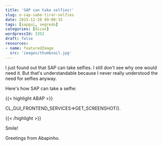 ```yaml
---
title: 'SAP can take selfies!'
slug: o-sap-sabe-tirar-selfies
date: 2015-12-28 09:00:35
tags: [sapgui, segredo]
categories: [dicas]
wordpressId: 3352
draft: false
resources:
- name: featuredImage
  src: 'images/thumbnail.jpg'
---
```

I just found out that SAP can take selfies. I still don't see why one would need it. But that's understandable because I never really understood the need for selfies anyway.

Here's how SAP can take a selfie:

<!--more-->


{{< highlight ABAP >}}

CL_GUI_FRONTEND_SERVICES=>GET_SCREENSHOT().

{{< /highlight >}}

Smile!

Greetings from Abapinho.
